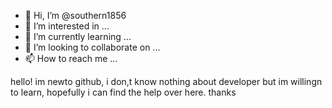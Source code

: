 - 👋 Hi, I’m @southern1856
- 👀 I’m interested in ...
- 🌱 I’m currently learning ...
- 💞️ I’m looking to collaborate on ...
- 📫 How to reach me ...

<!---
southern1856/southern1856 is a ✨ special ✨ repository because its `README.md` (this file) appears on your GitHub profile.
You can click the Preview link to take a look at your changes.
--->
hello! im newto github, i don,t know nothing about developer but im willingn to learn, hopefully i can find the help over here. thanks
